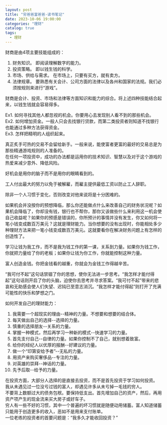 ```yaml
---
layout: post
title: "穷爸爸富爸爸-读书笔记"
date: 2023-10-06 19:00:00
categories: "理财"
catalog: true
tags:
  - 理财
---
```


财商是由4项主要技能组成的：
1. 财务知识。 即阅读理解数字的能力。  
2. 投资策略。 即以钱生钱的科学。  
3. 市场、供给与需求。 在市场上，只要有买方，就有卖方。  
4. 法律规章。 要熟悉有关会计、公司方面的法律以及各州和国家的法规。我们必须按规则来进行“游戏”。  

财商是会计、投资、市场和法律等方面知识和能力的综合。将上述四种技能结合起来，以钱生钱就会容易得多。  

Ex1. 如何寻找其他人都忽视的机会。你要用心去发现别人看不到的那些机会。  
Ex2. 如何增加资金。一般人只会去找银行贷款，而第二类投资者则知道不找银行也能通过多种方法获得资金。  
Ex3. 怎样把精明的人组织起来。  

真正炙手可热的交易不会留给新手。一般来说，能使富者更富的最好的交易总是为那些精通游戏规则的人准备的。  
在任何一项投资中，成功的办法都是运用你的技术知识、智慧以及对于这个游戏的热爱来减少意外、降低风险。  

好机会是用你的脑子而不是用你的眼睛看到的。  

工人付出最大的努力以免于被解雇，而雇主提供最低工资以防止工人辞职。   

除非一个人习惯于变化，否则改变对他来说将是十分困难的。  


如果机会并没按你的预想降临，那么你还能做点什么来改善自己的财务状况呢？如果机会降临了，你却没有钱，银行也不帮你，那你又该做些什么来利用这一机会使自己收益呢？如果你的预感是错误的，你所预计的事情并没有发生，你又如何将一笔小钱变成数百万美元？这就是理财能力。当你想要的没有出现时，你能相处多少种理财方法来把一笔小钱变成数百万美元。这就要看你在解决财务问题上有怎样的创造性了。  

学习让钱为我工作，而不是我为钱工作的第一课，关系到力量。如果你为钱工作，你就把力量给了你的老板；如果你让钱为你工作，你就能控制这种力量。  

富人创造金钱。你把金钱看的越重，你就会为金钱工作得越辛苦。  

“我可付不起”这句话禁锢了你的思想，使你无法进一步思考。“我怎样才能付得起”这句话则开启了你的头脑，迫使你去思考并寻求答案。“我可付不起”带来的悲哀和无助感会使人们失望、迟钝已至意志消沉。“我怎样才能付得起”则打开了充满可能性的快乐和梦想之门。    

如何开发自己的理财能力：  
1. 我需要一个超现实的理由--精神的力量。不想要和想要的结合体。      
2. 每天做出自己的选择--选择的力量。  
3. 慎重的选择朋友--关系的力量。  
4. 掌握一种模式，然后再学习一种新的模式--快速学习的力量。  
5. 首先支付自己--自律的力量。如果你控制不了自己，就别想着致富。  
6. 给你的经纪人以优厚的报酬--好建议的力量。  
7. 做一个“印第安给予者”--无私的力量。  
8. 用资产来购买奢侈品--专注的力量。  
9. 对英雄的崇拜--神话的力量。  
10. 先予后取--给予的力量。  

在投资方面，大部分人选择的是直接去投资，而不是首先投资于学习如何投资。   
我从未遇见过一位没亏过钱的富人，却遇见许多从未亏掉一毛钱的穷人。  
不要背上数额过大的债务包袱。要保持低支出。首先增加自己的资产，然后，再用资产项产生的现金流来买大房子或好车子。  
穷人有一些不好的习惯，其中一个普遍的坏习惯就是随便动用储蓄。富人知道储蓄只能用于创造更多的收入，恶如不是用来支付账单。  
一位老练的投资者的首要问题是：“我多久才能收回投资？”  
